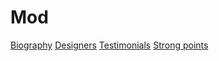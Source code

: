 # Mod

[Biography](https://www.example.com)
[Designers](https://www.example.com)
[Testimonials](https://www.example.com)
[Strong points](https://www.example.com)


